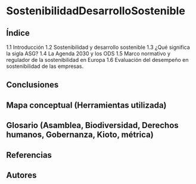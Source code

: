 # SostenibilidadDesarrolloSostenible

## Índice
1.1 Introducción
1.2 Sostenibilidad y desarrollo sostenible
1.3 ¿Qué significa la sigla ASG?
1.4 La Agenda 2030 y los ODS
1.5 Marco normativo y regulador de la sostenibilidad en Europa
1.6 Evaluación del desempeño en sostenibilidad de las empresas.

## Conclusiones
## Mapa conceptual (Herramientas utilizada)
## Glosario (Asamblea, Biodiversidad, Derechos humanos, Gobernanza, Kioto, métrica)
## Referencias
## Autores
